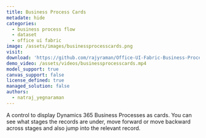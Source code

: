 ```yaml
---
title: Business Process Cards
metadate: hide
categories:
  - business process flow
  - dataset
  - office ui fabric
image: /assets/images/businessprocesscards.png
visit: 
download: 'https://github.com/rajyraman/Office-UI-Fabric-Business-Process'
demo_video: /assets/videos/businessprocesscards.mp4
model_support: true
canvas_support: false
license_defined: true
managed_solution: false
authors:
  - natraj_yegnaraman
---
```


A control to display Dynamics 365 Business Processes as cards. You can see what stages the records are under, move forward or move backward across stages and also jump into the relevant record.

